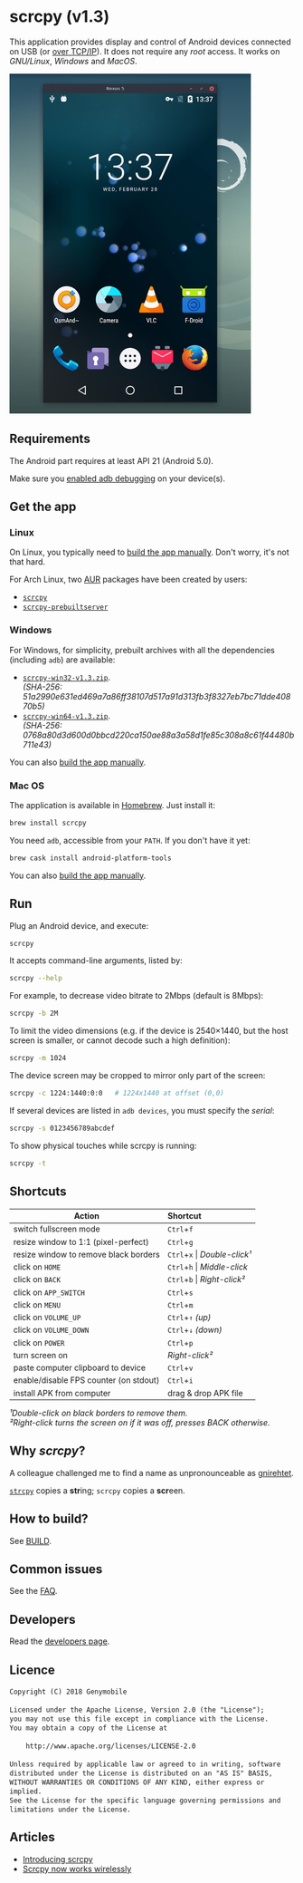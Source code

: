 # scrcpy (v1.3)

This application provides display and control of Android devices connected on
USB (or [over TCP/IP][article-tcpip]). It does not require any _root_ access.
It works on _GNU/Linux_, _Windows_ and _MacOS_.

![screenshot](assets/screenshot-debian-600.jpg)


## Requirements

The Android part requires at least API 21 (Android 5.0).

Make sure you [enabled adb debugging][enable-adb] on your device(s).

[enable-adb]: https://developer.android.com/studio/command-line/adb.html#Enabling


## Get the app


### Linux

On Linux, you typically need to [build the app manually][BUILD]. Don't worry,
it's not that hard.

For Arch Linux, two [AUR] packages have been created by users:

 - [`scrcpy`](https://aur.archlinux.org/packages/scrcpy/)
 - [`scrcpy-prebuiltserver`](https://aur.archlinux.org/packages/scrcpy-prebuiltserver/)

[AUR]: https://wiki.archlinux.org/index.php/Arch_User_Repository


### Windows

For Windows, for simplicity, prebuilt archives with all the dependencies
(including `adb`) are available:

 - [`scrcpy-win32-v1.3.zip`][direct-win32].  
   _(SHA-256: 51a2990e631ed469a7a86ff38107d517a91d313fb3f8327eb7bc71dde40870b5)_
 - [`scrcpy-win64-v1.3.zip`][direct-win64].  
   _(SHA-256: 0768a80d3d600d0bbcd220ca150ae88a3a58d1fe85c308a8c61f44480b711e43)_

[direct-win32]: https://github.com/Genymobile/scrcpy/releases/download/v1.3/scrcpy-win32-v1.3.zip
[direct-win64]: https://github.com/Genymobile/scrcpy/releases/download/v1.3/scrcpy-win64-v1.3.zip

You can also [build the app manually][BUILD].


### Mac OS

The application is available in [Homebrew]. Just install it:

[Homebrew]: https://brew.sh/

```bash
brew install scrcpy
```

You need `adb`, accessible from your `PATH`. If you don't have it yet:

```bash
brew cask install android-platform-tools
```

You can also [build the app manually][BUILD].


## Run

Plug an Android device, and execute:

```bash
scrcpy
```

It accepts command-line arguments, listed by:

```bash
scrcpy --help
```

For example, to decrease video bitrate to 2Mbps (default is 8Mbps):

```bash
scrcpy -b 2M
```

To limit the video dimensions (e.g. if the device is 2540×1440, but the host
screen is smaller, or cannot decode such a high definition):

```bash
scrcpy -m 1024
```

The device screen may be cropped to mirror only part of the screen:

```bash
scrcpy -c 1224:1440:0:0   # 1224x1440 at offset (0,0)
```

If several devices are listed in `adb devices`, you must specify the _serial_:

```bash
scrcpy -s 0123456789abcdef
```

To show physical touches while scrcpy is running:

```bash
scrcpy -t
```

## Shortcuts

 | Action                                 |   Shortcut                    |
 | -------------------------------------- |:----------------------------  |
 | switch fullscreen mode                 | `Ctrl`+`f`                    |
 | resize window to 1:1 (pixel-perfect)   | `Ctrl`+`g`                    |
 | resize window to remove black borders  | `Ctrl`+`x` \| _Double-click¹_ |
 | click on `HOME`                        | `Ctrl`+`h` \| _Middle-click_  |
 | click on `BACK`                        | `Ctrl`+`b` \| _Right-click²_  |
 | click on `APP_SWITCH`                  | `Ctrl`+`s`                    |
 | click on `MENU`                        | `Ctrl`+`m`                    |
 | click on `VOLUME_UP`                   | `Ctrl`+`↑` _(up)_             |
 | click on `VOLUME_DOWN`                 | `Ctrl`+`↓` _(down)_           |
 | click on `POWER`                       | `Ctrl`+`p`                    |
 | turn screen on                         | _Right-click²_                |
 | paste computer clipboard to device     | `Ctrl`+`v`                    |
 | enable/disable FPS counter (on stdout) | `Ctrl`+`i`                    |
 | install APK from computer              | drag & drop APK file          |

_¹Double-click on black borders to remove them._  
_²Right-click turns the screen on if it was off, presses BACK otherwise._


## Why _scrcpy_?

A colleague challenged me to find a name as unpronounceable as [gnirehtet].

[`strcpy`] copies a **str**ing; `scrcpy` copies a **scr**een.

[gnirehtet]: https://github.com/Genymobile/gnirehtet
[`strcpy`]: http://man7.org/linux/man-pages/man3/strcpy.3.html


## How to build?

See [BUILD].

[BUILD]: BUILD.md


## Common issues

See the [FAQ](FAQ.md).


## Developers

Read the [developers page].

[developers page]: DEVELOP.md


## Licence

    Copyright (C) 2018 Genymobile

    Licensed under the Apache License, Version 2.0 (the "License");
    you may not use this file except in compliance with the License.
    You may obtain a copy of the License at

        http://www.apache.org/licenses/LICENSE-2.0

    Unless required by applicable law or agreed to in writing, software
    distributed under the License is distributed on an "AS IS" BASIS,
    WITHOUT WARRANTIES OR CONDITIONS OF ANY KIND, either express or implied.
    See the License for the specific language governing permissions and
    limitations under the License.

## Articles

- [Introducing scrcpy][article-intro]
- [Scrcpy now works wirelessly][article-tcpip]

[article-intro]: https://blog.rom1v.com/2018/03/introducing-scrcpy/
[article-tcpip]: https://www.genymotion.com/blog/open-source-project-scrcpy-now-works-wirelessly/
